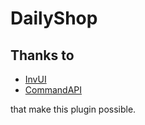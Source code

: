 # DailyShop

## Thanks to

- [InvUI](https://github.com/NichtStudioCode/InvUI)
- [CommandAPI](https://github.com/JorelAli/CommandAPI)

that make this plugin possible.